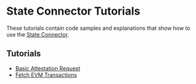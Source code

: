 # State Connector Tutorials

These tutorials contain code samples and explanations that show how to use the [State Connector](../../../tech/state-connector.md).

## Tutorials

* [Basic Attestation Request](./address-validity.md)
* [Fetch EVM Transactions](./evm-transaction.md)
